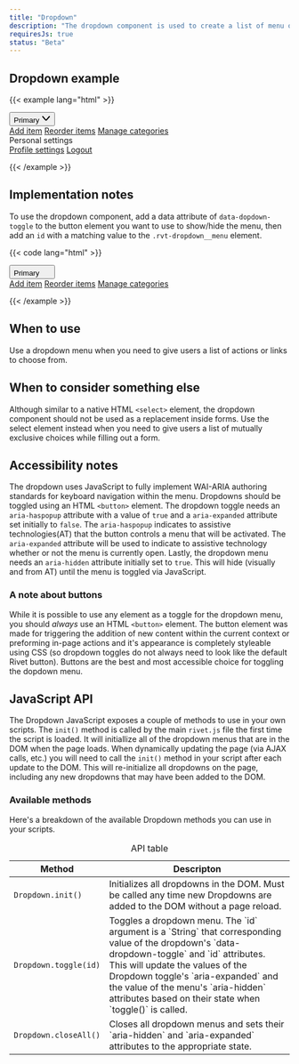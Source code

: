 ```yaml
---
title: "Dropdown"
description: "The dropdown component is used to create a list of menu options who’s visibility can be toggle using a button element."
requiresJs: true
status: "Beta"
---
```

## Dropdown example
{{< example lang="html" >}}<div class="rvt-dropdown">
    <button class="rvt-button"
            data-dropdown-toggle="dropdown-1"
            aria-haspopup="true"
            aria-expanded="false">
        <span>Primary</span>
        <svg role="img" alt="" class="rvt-m-left-xs" xmlns="http://www.w3.org/2000/svg" width="16" height="16" viewBox="0 0 16 16">
            <path fill="currentColor" d="M8,12.46a2,2,0,0,1-1.52-.7L1.24,5.65a1,1,0,1,1,1.52-1.3L8,10.46l5.24-6.11a1,1,0,0,1,1.52,1.3L9.52,11.76A2,2,0,0,1,8,12.46Z"/>
        </svg>
    </button>
    <div class="rvt-dropdown__menu" id="dropdown-1" aria-hidden="true">
        <a href="#">Add item</a>
        <a href="#" class="rvt-is-selected">Reorder items</a>
        <a href="#">Manage categories</a>
        <div class="rvt-dropdown__menu-heading">Personal settings</div>
        <div class="rvt-dropdown__menu-divider"></div>
        <a href="#">Profile settings</a>
        <a href="#">Logout</a>
    </div>
</div>
{{< /example >}}

## Implementation notes
To use the dropdown component, add a data attribute of `data-dopdown-toggle` to the button element you want to use to show/hide the menu, then add an `id` with a matching value to the `.rvt-dropdown__menu` element.

{{< code lang="html" >}}<div class="rvt-dropdown">
    <button class="rvt-button"
            data-dropdown-toggle="dropdown-docs-example"
            aria-haspopup="true"
            aria-expanded="false">
        <span>Primary</span>
        <svg role="img" alt="" class="rvt-m-left-xs" xmlns="http://www.w3.org/2000/svg" width="16" height="16" viewBox="0 0 16 16">
            <!-- Icon ... -->
        </svg>
    </button>
    <div class="rvt-dropdown__menu" id="dropdown-docs-example" aria-hidden="true">
        <a href="#">Add item</a>
        <a href="#">Reorder items</a>
        <a href="#">Manage categories</a>
    </div>
</div>
{{< /example >}}

## When to use
Use a dropdown menu when you need to give users a list of actions or links to choose from.

## When to consider something else
Although similar to a native HTML `<select>` element, the dropdown component should not be used as a replacement inside forms. Use the select element instead when you need to give users a list of mutually exclusive choices while filling out a form.

## Accessibility notes
The dropdown uses JavaScript to fully implement WAI-ARIA authoring standards for keyboard navigation within the menu. Dropdowns should be toggled using an HTML `<button>` element. The dropdown toggle needs an `aria-haspopup` attribute with a value of `true` and a `aria-expanded` attribute set initially to `false`. The `aria-haspopup` indicates to assistive technologies(AT) that the button controls a menu that will be activated. The `aria-expanded` attribute will be used to indicate to assistive technology whether or not the menu is currently open. Lastly, the dropdown menu needs an `aria-hidden` attribute initially set to `true`. This will hide (visually and from AT) until the menu is toggled via JavaScript.

### A note about buttons
While it is possible to use any element as a toggle for the dropdown menu, you should *always* use an HTML `<button>` element. The button element was made for triggering the addition of new content within the current context or preforming in-page actions and it's appearance is completely styleable using CSS (so dropdown toggles do not always need to look like the default Rivet button). Buttons are the best and most accessible choice for toggling the dopdown menu.

## JavaScript API
The Dropdown JavaScript exposes a couple of methods to use in your own scripts. The `init()` method is called by the main `rivet.js` file the first time the script is loaded. It will initiallize all of the dropdown menus that are in the DOM when the page loads. When dynamically updating the page (via AJAX calls, etc.) you will need to call the `init()` method in your script after each update to the DOM. This will re-initialize all dropdowns on the page, including any new dropdowns that may have been added to the DOM.

### Available methods
Here's a breakdown of the available Dropdown methods you can use in your scripts.

<table>
    <caption class="sr-only">API table</caption>
    <thead>
        <tr>
            <th scope="col">Method</th>
            <th scope="col">Descripton</th>
        </tr>
    </thead>
    <tbody>
        <tr>
            <td><code>Dropdown.init()</code></td>
            <td>Initializes all dropdowns in the DOM. Must be called any time new Dropdowns are added to the DOM without a page reload.</td>
        </tr>
        <tr>
            <td><code>Dropdown.toggle(id)</code></td>
            <td>Toggles a dropdown menu. The `id` argument is a `String` that corresponding value of the dropdown's `data-dropdown-toggle` and `id` attributes. This will update the values of the Dropdown toggle's `aria-expanded` and the value of the menu's `aria-hidden` attributes based on their state when `toggle()` is called.</td>
        </tr>
        <tr>
            <td><code>Dropdown.closeAll()</code></td>
            <td>Closes all dropdown menus and sets their `aria-hidden` and `aria-expanded` attributes to the appropriate state.</td>
        </tr>
    </tbody>
</table>